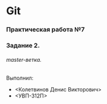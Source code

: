 # Git
### Практическая работа №7
### Задание 2.
###### master-ветка.
Выполнил:
* <Колетвинов Денис Викторович>
* <УВП-312П>